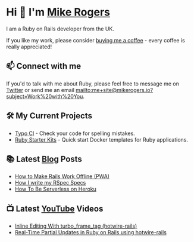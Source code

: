# Hi 👋 I'm [Mike Rogers](https://mikerogers.io/)

I am a Ruby on Rails developer from the UK.

If you like my work, please consider [buying me a coffee](https://www.buymeacoffee.com/MikeRogers0) - every coffee is really appreciated!

## 📫 Connect with me

If you'd to talk with me about Ruby, please feel free to message me on [Twitter](https://twitter.com/MikeRogers0) or send me an email [mailto:me+site@mikerogers.io?subject=Work%20with%20You](me@mikerogers.io).

## 🛠 My Current Projects

- [Typo CI](https://github.com/marketplace/typo-ci) - Check your code for spelling mistakes.
- [Ruby Starter Kits](https://github.com/Ruby-Starter-Kits/) - Quick start Docker templates for Ruby applications.

## 📚 Latest [Blog](https://mikerogers.io/) Posts

<!-- BLOG-POST-LIST:START -->
- [How to Make Rails Work Offline (PWA)](https://mikerogers.io/2020/12/14/how-to-make-rails-work-offline-via-service-workers)
- [How I write my RSpec Specs](https://mikerogers.io/2020/11/24/how-i-write-my-rspec-specs)
- [How To Be Serverless on Heroku](https://mikerogers.io/2020/11/11/how-to-be-serverless-on-heroku)
<!-- BLOG-POST-LIST:END -->

## 📺 Latest [YouTube](https://www.youtube.com/c/MikeRogers0) Videos

<!-- YOUTUBE-POST-LIST:START -->
- [Inline Editing With turbo_frame_tag (hotwire-rails)](https://www.youtube.com/watch?v=e2GOdfUsc9U)
- [Real-Time Partial Updates in Ruby on Rails using hotwire-rails](https://www.youtube.com/watch?v=MRv4XGu6QkY)
<!-- YOUTUBE-POST-LIST:END -->
